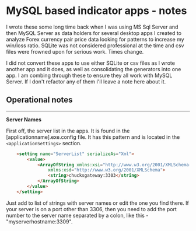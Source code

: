 # MySQL based indicator apps - notes

I wrote these some long time back when I was using MS Sql Server and then MySQL Server as data holders for several desktop apps I created to analyze Forex currency pair price data looking for patterns to increase my win/loss ratio. SQLite was not considered professional at the time and csv files were frowned upon for serious work. Times change.

I did not convert these apps to use either SQLite or csv files as I wrote another app and it does, as well as consolidating the generators into one app. I am combing through these to ensure they all work with MySQL Server. If I don't refactor any of them I'll leave a note here about it.

## Operational notes
<hr>

**Server Names**

First off, the server list in the apps. It is found in the [applicationname].exe.config file. It has this pattern and is located in the `<applicationSettings>` section.

```html
    <setting name="ServerList" serializeAs="Xml">
        <value>
            <ArrayOfString xmlns:xsi="http://www.w3.org/2001/XMLSchema-instance"
                xmlns:xsd="http://www.w3.org/2001/XMLSchema">
                <string>chucksgateway:3303</string>
            </ArrayOfString>
        </value>
    </setting>
```

Just add to list of strings with server names or edit the one you find there. If your server is on a port other than 3306, then you need to add the port number to the server name separated by a colon, like this - "myserverhostname:3309".